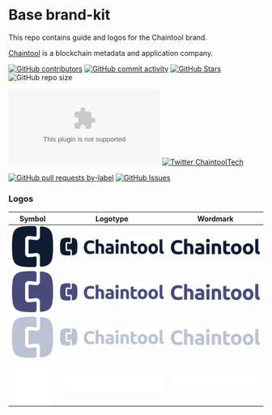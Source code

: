 # Base brand-kit

This repo contains guide and logos for the Chaintool brand.

[Chaintool](https://chaintool.ai) is a blockchain metadata and application company.

<!-- Badge row 1 - status -->
[![GitHub contributors](https://img.shields.io/github/contributors/chaintool-tech-oss/brand-kit)](https://github.com/chaintool-tech-oss/brand-kit/graphs/contributors)
[![GitHub commit activity](https://img.shields.io/github/commit-activity/w/chaintool-tech-oss/brand-kit)](https://github.com/chaintool-tech-oss/brand-kit/graphs/contributors)
[![GitHub Stars](https://img.shields.io/github/stars/chaintool-tech-oss/brand-kit.svg)](https://github.com/chaintool-tech-oss/brand-kit/stargazers)
![GitHub repo size](https://img.shields.io/github/repo-size/chaintool-tech-oss/brand-kit)

<!-- Badge row 2 - links and profiles -->
[![Website chaintool.ai](https://img.shields.io/website-up-down-green-red/https/chaintool.ai)](https://chaintool.ai)
[![Twitter ChaintoolTech](https://img.shields.io/twitter/follow/BuildOnBase?style=social)](https://twitter.com/chaintooltech)

<!-- Badge row 3 - detailed status -->
[![GitHub pull requests by-label](https://img.shields.io/github/issues-pr-raw/chaintool-tech-oss/brand-kit)](https://github.com/chaintool-tech-oss/brand-kit/pulls)
[![GitHub Issues](https://img.shields.io/github/issues-raw/chaintool-tech-oss/brand-kit.svg)](https://github.com/chaintool-tech-oss/brand-kit/issues)


### Logos

| Symbol                                                   | Logotype                                                           | Wordmark                                                       |
| -------------------------------------------------------- | ------------------------------------------------------------------ | -------------------------------------------------------------- |
| ![SymbolBlue](logo/symbol/Chaintool_Symbol_Blue.png)     | ![LogotypeBlue](logo/logotype/Chaintool_logotype_HRZ_Blue.png)     | ![WordmarkBlue](logo/wordmark/Chaintool_Wordmark_Blue.png)     |
| ![SymbolPurpel](logo/symbol/Chaintool_Symbol_Purpel.png) | ![LogotypePurpel](logo/logotype/Chaintool_logotype_HRZ_Purpel.png) | ![WordmarkPurpel](logo/wordmark/Chaintool_Wordmark_Purpel.png) |
| ![SymbolGray](logo/symbol/Chaintool_Symbol_Gray.png)     | ![LogotypeGray](logo/logotype/Chaintool_logotype_HRZ_Gray.png)     | ![WordmarkGray](logo/wordmark/Chaintool_Wordmark_Gray.png)     |
| ![SymbolWhite](logo/symbol/Chaintool_Symbol_White.png)   | ![LogotypeWhite](logo/logotype/Chaintool_logotype_HRZ_White.png)   | ![WordmarkWhite](logo/wordmark/Chaintool_Wordmark_White.png)   |